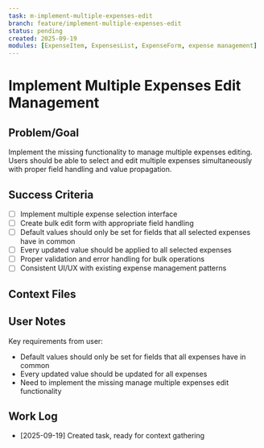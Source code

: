 ```yaml
---
task: m-implement-multiple-expenses-edit
branch: feature/implement-multiple-expenses-edit
status: pending
created: 2025-09-19
modules: [ExpenseItem, ExpensesList, ExpenseForm, expense management]
---
```


# Implement Multiple Expenses Edit Management

## Problem/Goal

Implement the missing functionality to manage multiple expenses editing. Users should be able to select and edit multiple expenses simultaneously with proper field handling and value propagation.

## Success Criteria

- [ ] Implement multiple expense selection interface
- [ ] Create bulk edit form with appropriate field handling
- [ ] Default values should only be set for fields that all selected expenses have in common
- [ ] Every updated value should be applied to all selected expenses
- [ ] Proper validation and error handling for bulk operations
- [ ] Consistent UI/UX with existing expense management patterns

## Context Files

<!-- Added by context-gathering agent or manually -->

## User Notes

Key requirements from user:

- Default values should only be set for fields that all expenses have in common
- Every updated value should be updated for all expenses
- Need to implement the missing manage multiple expenses edit functionality

## Work Log

<!-- Updated as work progresses -->

- [2025-09-19] Created task, ready for context gathering
